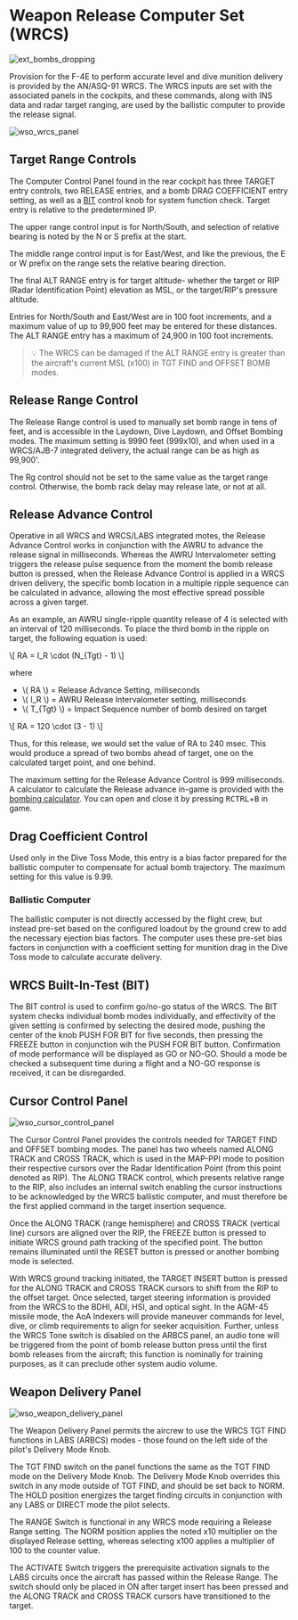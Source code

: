 # Weapon Release Computer Set (WRCS)

![ext_bombs_dropping](../../img/ext_bombs_dropping.jpg)

Provision for the F-4E to perform accurate level and dive munition delivery is
provided by the AN/ASQ-91 WRCS. The WRCS inputs are set with the associated
panels in the cockpits, and these commands, along with INS data and radar target
ranging, are used by the ballistic computer to provide the release signal.

![wso_wrcs_panel](../../img/wso_wrcs_panel.jpg)

## Target Range Controls

The Computer Control Panel found in the rear cockpit has three TARGET entry
controls, two RELEASE entries, and a bomb DRAG COEFFICIENT entry setting, as
well as a [BIT](../../procedures/bit_tests/wrcs.md) control knob for system function check. Target
entry is relative to the predetermined IP.

The upper range control input is for North/South, and selection of relative
bearing is noted by the N or S prefix at the start.

The middle range control input is for East/West, and like the previous, the E or
W prefix on the range sets the relative bearing direction.

The final ALT RANGE entry is for target altitude- whether the target or RIP
(Radar Identification Point) elevation as MSL, or the target/RIP's pressure
altitude.

Entries for North/South and East/West are in 100 foot increments, and a maximum
value of up to 99,900 feet may be entered for these distances. The ALT RANGE
entry has a maximum of 24,900 in 100 foot increments.

> 💡 The WRCS can be damaged if the ALT RANGE entry is greater
> than the aircraft's current MSL (x100) in TGT FIND and OFFSET BOMB modes.

## Release Range Control

The Release Range control is used to manually set bomb range in tens of feet,
and is accessible in the Laydown, Dive Laydown, and Offset Bombing modes. The
maximum setting is 9990 feet (999x10), and when used in a WRCS/AJB-7 integrated
delivery, the actual range can be as high as 99,900'.

The Rg control should not be set to the same value as the target range control.
Otherwise, the bomb rack delay may release late, or not at all.

## Release Advance Control

Operative in all WRCS and WRCS/LABS integrated motes, the Release Advance
Control works in conjunction with the AWRU to advance the release signal in
milliseconds. Whereas the AWRU Intervalometer setting triggers the release pulse
sequence from the moment the bomb release button is pressed, when the Release
Advance Control is applied in a WRCS driven delivery, the specific bomb location
in a multiple ripple sequence can be calculated in advance, allowing the most
effective spread possible across a given target.

As an example, an AWRU single-ripple quantity release of 4 is selected with an
interval of 120 milliseconds. To place the third bomb in the ripple on target,
the following equation is used:

\\[ RA = I_R \cdot (N_{Tgt} - 1) \\]

where

- \\( RA \\) = Release Advance Setting, milliseconds
- \\( I_R \\) = AWRU Release Intervalometer setting, milliseconds
- \\( T\_{Tgt} \\) = Impact Sequence number of bomb desired on target

\\[ RA = 120 \cdot (3 - 1) \\]

Thus, for this release, we would set the value of RA to 240 msec. This would
produce a spread of two bombs ahead of target, one on the calculated target
point, and one behind.

The maximum setting for the Release Advance Control is 999 milliseconds. A calculator to calculate
the Release advance in-game is provided with
the [bombing calculator](../../dcs/bombing_computer.md). You can open and close it by pressing
<kbd>RCTRL</kbd>+<kbd>B</kbd> in game.

## Drag Coefficient Control

Used only in the Dive Toss Mode, this entry is a bias factor prepared for the
ballistic computer to compensate for actual bomb trajectory. The maximum setting
for this value is 9.99.

### Ballistic Computer

The ballistic computer is not directly accessed by the flight crew, but instead
pre-set based on the configured loadout by the ground crew to add the necessary
ejection bias factors. The computer uses these pre-set bias factors in
conjunction with a coefficient setting for munition drag in the Dive Toss mode to
calculate accurate delivery.

## WRCS Built-In-Test (BIT)

The BIT control is used to confirm go/no-go status of the WRCS. The BIT system
checks individual bomb modes individually, and effectivity of the given setting
is confirmed by selecting the desired mode, pushing the center of the knob PUSH
FOR BIT for five seconds, then pressing the FREEZE button in conjunction wih the
PUSH FOR BIT button. Confirmation of mode performance will be displayed as GO or
NO-GO. Should a mode be checked a subsequent time during a flight and a NO-GO
response is received, it can be disregarded.

## Cursor Control Panel

![wso_cursor_control_panel](../../img/wso_cursor_control_panel.jpg)

The Cursor Control Panel provides the controls needed for TARGET FIND and OFFSET
bombing modes. The panel has two wheels named ALONG TRACK and CROSS TRACK,
which is used in the MAP-PPI mode to position their respective cursors over the
Radar Identification Point (from this point denoted as RIP). The ALONG TRACK
control, which presents relative range to the RIP, also includes an internal
switch enabling the cursor instructions to be acknowledged by the WRCS ballistic
computer, and must therefore be the first applied command in the target
insertion sequence.

Once the ALONG TRACK (range hemisphere) and CROSS TRACK (vertical line) cursors
are aligned over the RIP, the FREEZE button is pressed to initiate WRCS ground
path tracking of the specified point. The button remains illuminated until the
RESET button is pressed or another bombing mode is selected.

With WRCS ground tracking initiated, the TARGET INSERT button is pressed for the
ALONG TRACK and CROSS TRACK cursors to shift from the RIP to the offset target.
Once selected, target steering information is provided from the WRCS to the
BDHI, ADI, HSI, and optical sight. In the AGM-45 missile mode, the AoA Indexers
will provide maneuver commands for level, dive, or climb requirements to align
for seeker acquisition. Further, unless the WRCS Tone switch is disabled on the
ARBCS panel, an audio tone will be triggered from the point of bomb release
button press until the first bomb releases from the aircraft; this function is
nominally for training purposes, as it can preclude other system audio volume.

## Weapon Delivery Panel

![wso_weapon_delivery_panel](../../img/wso_weapon_delivery_panel.jpg)

The Weapon Delivery Panel permits the aircrew to use the WRCS TGT FIND functions
in LABS (ARBCS) modes - those found on the left side of the pilot's Delivery Mode
Knob.

The TGT FIND switch on the panel functions the same as the TGT FIND mode on the
Delivery Mode Knob. The Delivery Mode Knob overrides this switch in any mode
outside of TGT FIND, and should be set back to NORM. The HOLD position energizes
the target finding circuits in conjunction with any LABS or DIRECT mode the pilot
selects.

The RANGE Switch is functional in any WRCS mode requiring a Release Range
setting. The NORM position applies the noted x10 multiplier on the displayed
Release setting, whereas selecting x100 applies a multiplier of 100 to the
counter value.

The ACTIVATE Switch triggers the prerequisite activation signals to the LABS
circuits once the aircraft has passed within the Release Range. The switch
should only be placed in ON after target insert has been pressed and the ALONG
TRACK and CROSS TRACK cursors have transitioned to the target.
